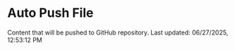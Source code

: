 # Auto Push File

Content that will be pushed to GitHub repository.
Last updated: 06/27/2025, 12:53:12 PM